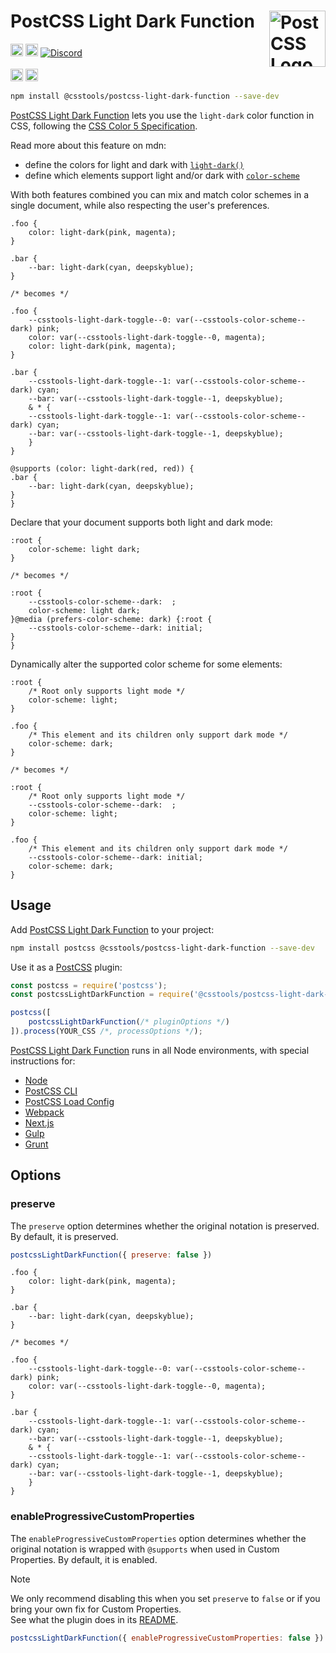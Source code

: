 # PostCSS Light Dark Function [<img src="https://postcss.github.io/postcss/logo.svg" alt="PostCSS Logo" width="90" height="90" align="right">][PostCSS]

[<img alt="npm version" src="https://img.shields.io/npm/v/@csstools/postcss-light-dark-function.svg" height="20">][npm-url] [<img alt="Build Status" src="https://github.com/csstools/postcss-plugins/workflows/test/badge.svg" height="20">][cli-url] [<img alt="Discord" src="https://shields.io/badge/Discord-5865F2?logo=discord&logoColor=white">][discord]<br><br>[<img alt="Baseline Status" src="https://cssdb.org/images/badges-baseline/light-dark-function.svg" height="20">][css-url] [<img alt="CSS Standard Status" src="https://cssdb.org/images/badges/light-dark-function.svg" height="20">][css-url] 

```bash
npm install @csstools/postcss-light-dark-function --save-dev
```

[PostCSS Light Dark Function] lets you use the `light-dark` color function in
CSS, following the [CSS Color 5 Specification].

Read more about this feature on mdn:
- define the colors for light and dark with [`light-dark()`](https://developer.mozilla.org/en-US/docs/Web/CSS/color_value/light-dark)
- define which elements support light and/or dark with [`color-scheme`](https://developer.mozilla.org/en-US/docs/Web/CSS/color-scheme)

With both features combined you can mix and match color schemes in a single document, while also respecting the user's preferences.

```pcss
.foo {
	color: light-dark(pink, magenta);
}

.bar {
	--bar: light-dark(cyan, deepskyblue);
}

/* becomes */

.foo {
	--csstools-light-dark-toggle--0: var(--csstools-color-scheme--dark) pink;
	color: var(--csstools-light-dark-toggle--0, magenta);
	color: light-dark(pink, magenta);
}

.bar {
	--csstools-light-dark-toggle--1: var(--csstools-color-scheme--dark) cyan;
	--bar: var(--csstools-light-dark-toggle--1, deepskyblue);
	& * {
	--csstools-light-dark-toggle--1: var(--csstools-color-scheme--dark) cyan;
	--bar: var(--csstools-light-dark-toggle--1, deepskyblue);
	}
}

@supports (color: light-dark(red, red)) {
.bar {
	--bar: light-dark(cyan, deepskyblue);
}
}
```

Declare that your document supports both light and dark mode:

```pcss
:root {
	color-scheme: light dark;
}

/* becomes */

:root {
	--csstools-color-scheme--dark:  ;
	color-scheme: light dark;
}@media (prefers-color-scheme: dark) {:root {
	--csstools-color-scheme--dark: initial;
}
}
```

Dynamically alter the supported color scheme for some elements:

```pcss
:root {
	/* Root only supports light mode */
	color-scheme: light;
}

.foo {
	/* This element and its children only support dark mode */
	color-scheme: dark;
}

/* becomes */

:root {
	/* Root only supports light mode */
	--csstools-color-scheme--dark:  ;
	color-scheme: light;
}

.foo {
	/* This element and its children only support dark mode */
	--csstools-color-scheme--dark: initial;
	color-scheme: dark;
}
```

## Usage

Add [PostCSS Light Dark Function] to your project:

```bash
npm install postcss @csstools/postcss-light-dark-function --save-dev
```

Use it as a [PostCSS] plugin:

```js
const postcss = require('postcss');
const postcssLightDarkFunction = require('@csstools/postcss-light-dark-function');

postcss([
	postcssLightDarkFunction(/* pluginOptions */)
]).process(YOUR_CSS /*, processOptions */);
```

[PostCSS Light Dark Function] runs in all Node environments, with special
instructions for:

- [Node](INSTALL.md#node)
- [PostCSS CLI](INSTALL.md#postcss-cli)
- [PostCSS Load Config](INSTALL.md#postcss-load-config)
- [Webpack](INSTALL.md#webpack)
- [Next.js](INSTALL.md#nextjs)
- [Gulp](INSTALL.md#gulp)
- [Grunt](INSTALL.md#grunt)

## Options

### preserve

The `preserve` option determines whether the original notation
is preserved. By default, it is preserved.

```js
postcssLightDarkFunction({ preserve: false })
```

```pcss
.foo {
	color: light-dark(pink, magenta);
}

.bar {
	--bar: light-dark(cyan, deepskyblue);
}

/* becomes */

.foo {
	--csstools-light-dark-toggle--0: var(--csstools-color-scheme--dark) pink;
	color: var(--csstools-light-dark-toggle--0, magenta);
}

.bar {
	--csstools-light-dark-toggle--1: var(--csstools-color-scheme--dark) cyan;
	--bar: var(--csstools-light-dark-toggle--1, deepskyblue);
	& * {
	--csstools-light-dark-toggle--1: var(--csstools-color-scheme--dark) cyan;
	--bar: var(--csstools-light-dark-toggle--1, deepskyblue);
	}
}
```

### enableProgressiveCustomProperties

The `enableProgressiveCustomProperties` option determines whether the original notation
is wrapped with `@supports` when used in Custom Properties. By default, it is enabled.

> [!NOTE]
> We only recommend disabling this when you set `preserve` to `false` or if you bring your own fix for Custom Properties.  
> See what the plugin does in its [README](https://github.com/csstools/postcss-plugins/tree/main/plugins/postcss-progressive-custom-properties#readme).

```js
postcssLightDarkFunction({ enableProgressiveCustomProperties: false })
```

[cli-url]: https://github.com/csstools/postcss-plugins/actions/workflows/test.yml?query=workflow/test
[css-url]: https://cssdb.org/#light-dark-function
[discord]: https://discord.gg/bUadyRwkJS
[npm-url]: https://www.npmjs.com/package/@csstools/postcss-light-dark-function

[PostCSS]: https://github.com/postcss/postcss
[PostCSS Light Dark Function]: https://github.com/csstools/postcss-plugins/tree/main/plugins/postcss-light-dark-function
[CSS Color 5 Specification]: https://drafts.csswg.org/css-color-5/#light-dark
